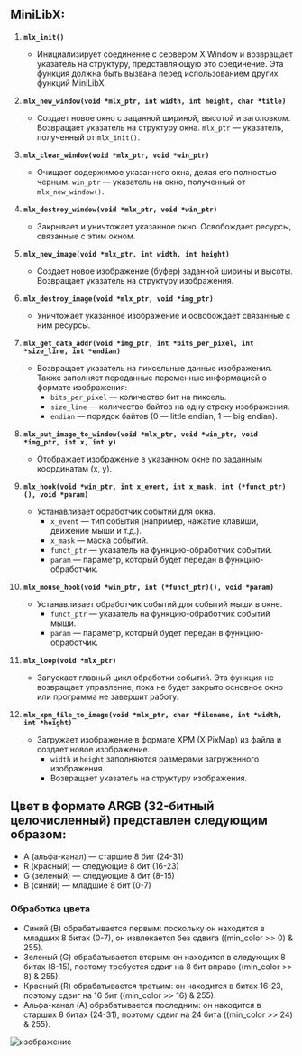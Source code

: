 ## MiniLibX:

1. **`mlx_init()`**
   - Инициализирует соединение с сервером X Window и возвращает указатель на структуру, представляющую это соединение. Эта функция должна быть вызвана перед использованием других функций MiniLibX.

2. **`mlx_new_window(void *mlx_ptr, int width, int height, char *title)`**
   - Создает новое окно с заданной шириной, высотой и заголовком. Возвращает указатель на структуру окна. `mlx_ptr` — указатель, полученный от `mlx_init()`.

3. **`mlx_clear_window(void *mlx_ptr, void *win_ptr)`**
   - Очищает содержимое указанного окна, делая его полностью черным. `win_ptr` — указатель на окно, полученный от `mlx_new_window()`.

4. **`mlx_destroy_window(void *mlx_ptr, void *win_ptr)`**
   - Закрывает и уничтожает указанное окно. Освобождает ресурсы, связанные с этим окном.

5. **`mlx_new_image(void *mlx_ptr, int width, int height)`**
   - Создает новое изображение (буфер) заданной ширины и высоты. Возвращает указатель на структуру изображения.

6. **`mlx_destroy_image(void *mlx_ptr, void *img_ptr)`**
   - Уничтожает указанное изображение и освобождает связанные с ним ресурсы.

7. **`mlx_get_data_addr(void *img_ptr, int *bits_per_pixel, int *size_line, int *endian)`**
   - Возвращает указатель на пиксельные данные изображения. Также заполняет переданные переменные информацией о формате изображения:
     - `bits_per_pixel` — количество бит на пиксель.
     - `size_line` — количество байтов на одну строку изображения.
     - `endian` — порядок байтов (0 — little endian, 1 — big endian).

8. **`mlx_put_image_to_window(void *mlx_ptr, void *win_ptr, void *img_ptr, int x, int y)`**
   - Отображает изображение в указанном окне по заданным координатам (x, y).

9. **`mlx_hook(void *win_ptr, int x_event, int x_mask, int (*funct_ptr)(), void *param)`**
   - Устанавливает обработчик событий для окна. 
     - `x_event` — тип события (например, нажатие клавиши, движение мыши и т.д.).
     - `x_mask` — маска событий.
     - `funct_ptr` — указатель на функцию-обработчик событий.
     - `param` — параметр, который будет передан в функцию-обработчик.

10. **`mlx_mouse_hook(void *win_ptr, int (*funct_ptr)(), void *param)`**
    - Устанавливает обработчик событий для событий мыши в окне. 
      - `funct_ptr` — указатель на функцию-обработчик событий мыши.
      - `param` — параметр, который будет передан в функцию-обработчик.

11. **`mlx_loop(void *mlx_ptr)`**
    - Запускает главный цикл обработки событий. Эта функция не возвращает управление, пока не будет закрыто основное окно или программа не завершит работу.

12. **`mlx_xpm_file_to_image(void *mlx_ptr, char *filename, int *width, int *height)`**
    - Загружает изображение в формате XPM (X PixMap) из файла и создает новое изображение. 
      - `width` и `height` заполняются размерами загруженного изображения.
      - Возвращает указатель на структуру изображения.


## Цвет в формате ARGB (32-битный целочисленный) представлен следующим образом:

   * A (альфа-канал) — старшие 8 бит (24-31)
   * R (красный) — следующие 8 бит (16-23)
   * G (зеленый) — следующие 8 бит (8-15)
   * B (синий) — младшие 8 бит (0-7)
### Обработка цвета

* Синий (B) обрабатывается первым: поскольку он находится в младших 8 битах (0-7), он извлекается без сдвига ((min_color >> 0) & 255).
* Зеленый (G) обрабатывается вторым: он находится в следующих 8 битах (8-15), поэтому требуется сдвиг на 8 бит вправо ((min_color >> 8) & 255).
* Красный (R) обрабатывается третьим: он находится в битах 16-23, поэтому сдвиг на 16 бит ((min_color >> 16) & 255).
* Альфа-канал (A) обрабатывается последним: он находится в старших 8 битах (24-31), поэтому сдвиг на 24 бита ((min_color >> 24) & 255).
  
![изображение](https://github.com/OnnaMcadva/42_Prague_FdF/assets/94723781/07eb0644-c049-422e-b649-66a541866828)
